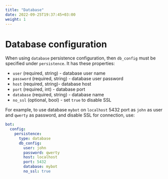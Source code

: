 ```yaml
---
title: "Database"
date: 2022-09-25T19:37:45+03:00
weight: 1
---
```


# Database configuration

When using `database` persistence configuration, then `db_config` must be specified
under `persistence`. It has these properties:
 - `user` (required, string) - database user name
 - `password` (required, string) - database user password
 - `host` (required, string)-  database host
 - `port` (required, int) - database port
 - `database` (required, string) - database name
 - `no_ssl` (optional, bool) - set `true` to disable SSL

For example, to use database `mybot` on `localhost` 5432 port as `john` as user and `qwerty` as password,
and disable SSL for connection, use:
```yaml
bot:
  config:
    persistence:
      type: database
      db_config:
        user: john
        password: qwerty
        host: localhost
        port: 5432
        database: mybot
        no_ssl: true
```
